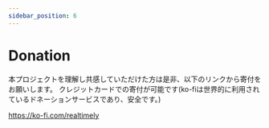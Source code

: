 ```yaml
---
sidebar_position: 6
---
```


# Donation
本プロジェクトを理解し共感していただけた方は是非、以下のリンクから寄付をお願いします。
クレジットカードでの寄付が可能です(ko-fiは世界的に利用されているドネーションサービスであり、安全です。)

https://ko-fi.com/realtimely